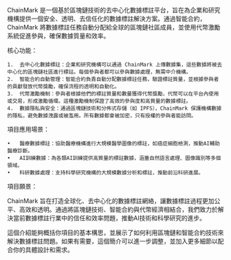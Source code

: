 ChainMark 是一個基於區塊鏈技術的去中心化數據標註平台，旨在為企業和研究機構提供一個安全、透明、去信任化的數據標註解決方案。通過智能合約，ChainMark 將數據標註任務自動分配給全球的區塊鏈社區成員，並使用代幣激勵系統促進參與，確保數據質量和效率。

核心功能：

	1.	去中心化數據標註：企業和研究機構可以通過 ChainMark 上傳數據集，這些數據將被去中心化的區塊鏈社區進行標註。每個參與者都可以參與數據處理，無需中介機構。
	2.	智能合約自動管理：智能合約負責自動分配數據標註任務，驗證標註質量，並根據參與者的貢獻發放代幣獎勵，確保流程的透明和自動化。
	3.	代幣激勵機制：參與者根據他們的標註質量和數量獲得代幣獎勵，代幣可以在平台內使用或交易，形成激勵循環。這種激勵機制保證了高效的參與度和高質量的數據標註。
	4.	數據隱私與安全：通過區塊鏈技術和分佈式存儲（如 IPFS），ChainMark 保護機構數據的隱私，避免數據洩露或被濫用。所有數據都會被加密，只有授權的參與者能訪問。

項目應用場景：

	•	醫療數據標註：協助醫療機構進行大規模醫學圖像的標註，如癌症細胞檢測，推動AI輔助醫療診斷。
	•	AI訓練數據：為各類AI訓練提供高質量的標註數據，涵蓋自然語言處理、圖像識別等多個領域。
	•	科研數據處理：支持科學研究機構的大規模數據分析和標註，推動前沿科研進展。

項目願景：

ChainMark 旨在打造全球化、去中心化的數據標註網絡，讓數據標註過程更加公平、高效和透明。通過將區塊鏈技術、智能合約與代幣經濟相結合，我們致力於解決當前數據標註行業中的信任和效率問題，推動AI技術和科學研究的進步。

這個介紹能夠概括你項目的基本構思，並展示了如何利用區塊鏈和智能合約技術來解決數據標註問題。如果有需要，這個簡介可以進一步調整，並加入更多細節以配合你的具體設計和需求。
